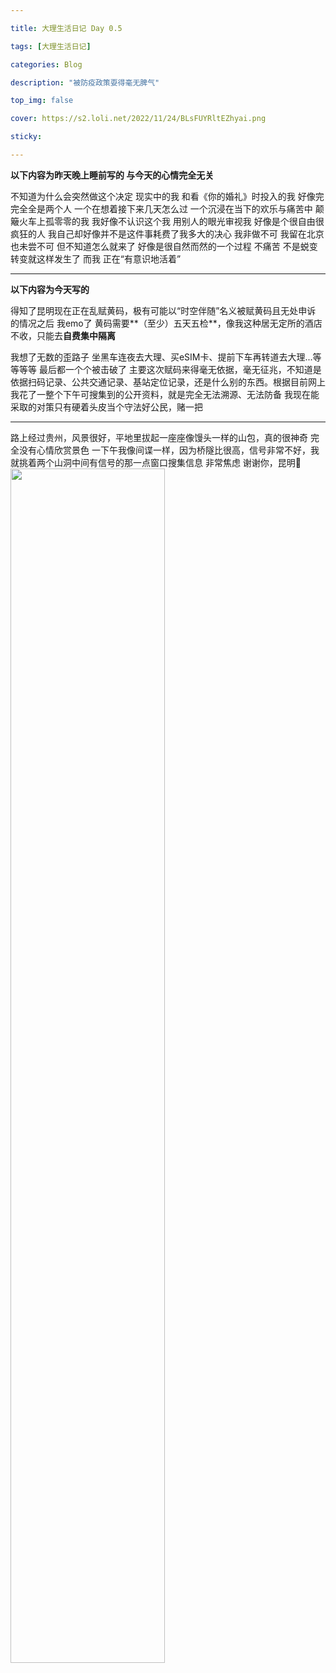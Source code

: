 ```yaml
---

title: 大理生活日记 Day 0.5

tags: [大理生活日记]

categories: Blog

description: "被防疫政策耍得毫无脾气"

top_img: false

cover: https://s2.loli.net/2022/11/24/BLsFUYRltEZhyai.png

sticky: 

---
```


**以下内容为昨天晚上睡前写的 与今天的心情完全无关**

不知道为什么会突然做这个决定
现实中的我 和看《你的婚礼》时投入的我 好像完完全全是两个人
一个在想着接下来几天怎么过 一个沉浸在当下的欢乐与痛苦中
颠簸火车上孤零零的我
我好像不认识这个我
用别人的眼光审视我 好像是个很自由很疯狂的人
我自己却好像并不是这件事耗费了我多大的决心 我非做不可
我留在北京也未尝不可
但不知道怎么就来了
好像是很自然而然的一个过程
不痛苦 不是蜕变
转变就这样发生了
而我 正在“有意识地活着”

***

**以下内容为今天写的**


得知了昆明现在正在乱赋黄码，极有可能以“时空伴随”名义被赋黄码且无处申诉 的情况之后
我emo了
黄码需要**（至少）五天五检**，像我这种居无定所的酒店不收，只能去**自费集中隔离**

我想了无数的歪路子
坐黑车连夜去大理、买eSIM卡、提前下车再转道去大理...等等等等
最后都一个个被击破了
主要这次赋码来得毫无依据，毫无征兆，不知道是依据扫码记录、公共交通记录、基站定位记录，还是什么别的东西。根据目前网上我花了一整个下午可搜集到的公开资料，就是完全无法溯源、无法防备
我现在能采取的对策只有硬着头皮当个守法好公民，赌一把

***

路上经过贵州，风景很好，平地里拔起一座座像馒头一样的山包，真的很神奇
完全没有心情欣赏景色
一下午我像间谍一样，因为桥隧比很高，信号非常不好，我就挑着两个山洞中间有信号的那一点窗口搜集信息 非常焦虑
谢谢你，昆明🫤
<img src="https://s2.loli.net/2022/11/24/ztJaYXxyRdvZpMB.png" width="70%" height="70%">
